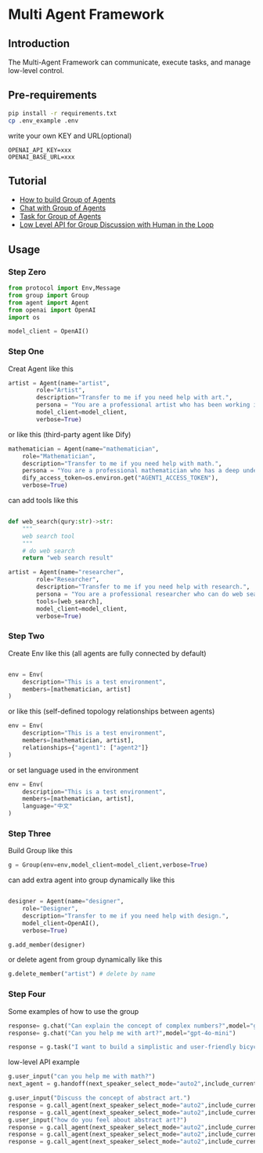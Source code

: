 # Multi Agent Framework

## Introduction

The Multi-Agent Framework can communicate, execute tasks, and manage low-level control.

## Pre-requirements

```bash
pip install -r requirements.txt
cp .env_example .env
```

write your own KEY and URL(optional)

```
OPENAI_API_KEY=xxx
OPENAI_BASE_URL=xxx
```

## Tutorial

- [How to build Group of Agents](examples/001%20group.ipynb)
- [Chat with Group of Agents](examples/002%20chat.ipynb)
- [Task for Group of Agents](examples/003%20task.ipynb)
- [Low Level API for Group Discussion with Human in the Loop](examples/999%20low-level.ipynb)


## Usage

### Step Zero

```python
from protocol import Env,Message
from group import Group
from agent import Agent
from openai import OpenAI
import os

model_client = OpenAI()

```

### Step One

Creat Agent like this 

```python
artist = Agent(name="artist",
        role="Artist", 
        description="Transfer to me if you need help with art.",
        persona = "You are a professional artist who has been working in the industry for over 10 years. You have a deep understanding of art history and have a strong passion for creating art. You are known for your unique style and innovative approach to art. You are always looking for new ways to express yourself and push the boundaries of what is possible in the art world.",
        model_client=model_client,
        verbose=True)
```

or like this (third-party agent like Dify)

```python
mathematician = Agent(name="mathematician",
    role="Mathematician", 
    description="Transfer to me if you need help with math.", 
    persona = "You are a professional mathematician who has a deep understanding of a wide range of mathematical concepts. You are known for your ability to explain complex ideas in a clear and concise manner. You are always looking for new ways to apply math to solve real-world problems.",
    dify_access_token=os.environ.get("AGENT1_ACCESS_TOKEN"),
    verbose=True)
```

can add tools like this

```python

def web_search(qury:str)->str:
    """
    web search tool
    """
    # do web search
    return "web search result"

artist = Agent(name="researcher",
        role="Researcher",
        description="Transfer to me if you need help with research.",
        persona = "You are a professional researcher who can do web search to conduct research on a wide range of topics. You have a deep understanding of how to find and evaluate information from a variety of sources. You are known for your ability to quickly find relevant information and present it in a clear and concise manner.",
        tools=[web_search],
        model_client=model_client,
        verbose=True)
```


### Step Two

Create Env like this (all agents are fully connected by default)

```python

env = Env(
    description="This is a test environment",
    members=[mathematician, artist]
)
```

or like this (self-defined topology relationships between agents)

```python
env = Env(
    description="This is a test environment",
    members=[mathematician, artist],
    relationships={"agent1": ["agent2"]}
)
```

or set language used in the environment

```python
env = Env(
    description="This is a test environment",
    members=[mathematician, artist],
    language="中文"
)
```


### Step Three

Build Group like this

```python
g = Group(env=env,model_client=model_client,verbose=True)
```

can add extra agent into group dynamically like this

```python

designer = Agent(name="designer",
    role="Designer", 
    description="Transfer to me if you need help with design.", 
    model_client=OpenAI(),
    verbose=True)

g.add_member(designer)
```

or delete agent from group dynamically like this

```python
g.delete_member("artist") # delete by name
```

### Step Four

Some examples of how to use the group


```python
response= g.chat("Can explain the concept of complex numbers?",model="gpt-4o-mini")
response= g.chat("Can you help me with art?",model="gpt-4o-mini")
```

```python
response = g.task("I want to build a simplistic and user-friendly bicycle help write a design brief.",model="gpt-4o-mini",strategy="auto")
```

low-level API example

```python
g.user_input("can you help me with math?")
next_agent = g.handoff(next_speaker_select_mode="auto2",include_current=True,model="gpt-4o-mini")
```

```python
g.user_input("Discuss the concept of abstract art.")
response = g.call_agent(next_speaker_select_mode="auto2",include_current=True,model="gpt-4o-mini")
response = g.call_agent(next_speaker_select_mode="auto2",include_current=True,model="gpt-4o-mini")
g.user_input("how do you feel about abstract art?")
response = g.call_agent(next_speaker_select_mode="auto2",include_current=True,model="gpt-4o-mini")
response = g.call_agent(next_speaker_select_mode="auto2",include_current=True,model="gpt-4o-mini")
response = g.call_agent(next_speaker_select_mode="auto2",include_current=True,model="gpt-4o-mini")
```

